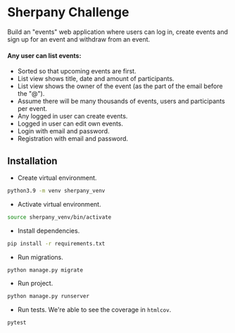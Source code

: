 # Sherpany Challenge

Build an "events" web application where users can log in, create events and sign up for an
event and withdraw from an event.

#### Any user can list events:
* Sorted so that upcoming events are first.
* List view shows title, date and amount of participants.
* List view shows the owner of the event (as the part of the email before the "@").
* Assume there will be many thousands of events, users and participants per event.
* Any logged in user can create events.
* Logged in user can edit own events.
* Login with email and password.
* Registration with email and password.

## Installation

* Create virtual environment.
```bash
python3.9 -m venv sherpany_venv
```
* Activate virtual environment.
```bash
source sherpany_venv/bin/activate
```

* Install dependencies.
```bash
pip install -r requirements.txt
```

* Run migrations.
```bash
python manage.py migrate
```

* Run project.
```bash
python manage.py runserver
```
* Run tests. We're able to see the coverage in `htmlcov`.
```bash
pytest
```